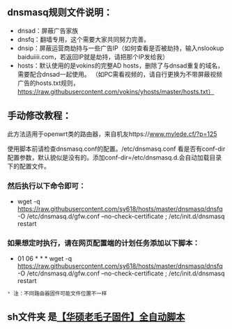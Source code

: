 ## dnsmasq规则文件说明：
* dnsad：屏蔽广告家族
* dnsfq：翻墙专用，这个需要大家共同努力完善。
* dnsip：屏蔽运营商劫持与一些广告IP（如何查看是否被劫持，输入nslookup baiduiiii.com，若返回IP就是劫持，请把那个IP发给我）
* hosts：默认使用的是vokins的完整AD hosts，删除了与dnsad重复的域名，需要配合dnsad一起使用。
（如PC需看视频的，请自行更换为不带屏蔽视频广告的hosts.txt规则，https://raw.githubusercontent.com/vokins/yhosts/master/hosts.txt）


## 手动修改教程：
此方法适用于openwrt类的路由器，来自机友https://www.mylede.cf/?p=125 

使用脚本前请检查dnsmasq.conf的配置。/etc/dnsmasq.conf 看是否有conf-dir 配置参数，默认貌似是没有的。添加conf-dir=/etc/dnsmasq.d.会自动加载目录下的配置文件。

### 然后执行以下命令即可：
* wget -q https://raw.githubusercontent.com/sy618/hosts/master/dnsmasq/dnsfq -O /etc/dnsmasq.d/gfw.conf –no-check-certificate ; /etc/init.d/dnsmasq restart

### 如果想定时执行，请在网页配置端的计划任务添加以下脚本：
* 01 06 * * * wget -q https://raw.githubusercontent.com/sy618/hosts/master/dnsmasq/dnsfq -O /etc/dnsmasq.d/gfw.conf –no-check-certificate ; /etc/init.d/dnsmasq restart
```javascript
* 注：不同路由器固件可能文件位置不一样
```


## sh文件夹 是[【华硕老毛子固件】全自动脚本](https://github.com/sy618/hosts/tree/master/dnsmasq/sh)



